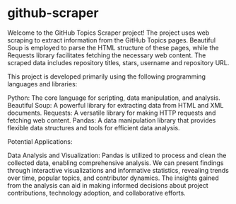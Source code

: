 # github-scraper

Welcome to the GitHub Topics Scraper project! 
The project uses web scraping to extract information from the GitHub Topics pages. Beautiful Soup is employed to parse the HTML structure of these pages, while the Requests library facilitates fetching the necessary web content. The scraped data includes repository titles, stars, username and repository URL.

This project is developed primarily using the following programming languages and libraries:

Python: The core language for scripting, data manipulation, and analysis.
Beautiful Soup: A powerful library for extracting data from HTML and XML documents.
Requests: A versatile library for making HTTP requests and fetching web content.
Pandas: A data manipulation library that provides flexible data structures and tools for efficient data analysis.

Potential Applications:

Data Analysis and Visualization:
Pandas is utilized to process and clean the collected data, enabling comprehensive analysis. We can present findings through interactive visualizations and informative statistics, revealing trends over time, popular topics, and contributor dynamics. The insights gained from the analysis can aid in making informed decisions about project contributions, technology adoption, and collaborative efforts.





